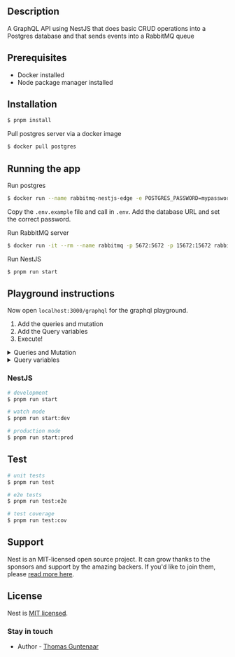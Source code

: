 ## Description


A GraphQL API using NestJS that does basic CRUD operations into a Postgres database and that sends events into a RabbitMQ queue

## Prerequisites

- Docker installed
- Node package manager installed

## Installation

```bash
$ pnpm install
```

Pull postgres server via a docker image
```bash
$ docker pull postgres
```

## Running the app

Run postgres
```bash
$ docker run --name rabbitmq-nestjs-edge -e POSTGRES_PASSWORD=mypassword -p 5432:5432 -d postgres
```

Copy the `.env.example` file and call in `.env`. Add the database URL and set the correct password.

Run RabbitMQ server

``` bash
$ docker run -it --rm --name rabbitmq -p 5672:5672 -p 15672:15672 rabbitmq:3.13-management
```

Run NestJS
```bash
$ pnpm run start
```


## Playground instructions

Now open `localhost:3000/graphql` for the graphql playground.

1. Add the queries and mutation
2. Add the Query variables
3. Execute!
<details>
<summary>
Queries and Mutation
</summary>

```graphql
mutation createEdge($createEdgeInput: CreateEdgeInput!) {
 	createEdge(createEdgeInput: $createEdgeInput) {
    node1_alias
    node2_alias
    id
    created_at
    updated_at
  }
}

query getEdges {
  getEdges {
    id
    node1_alias
    node2_alias
    created_at
    updated_at
    edge_peers
	}
}

query getEdge($getEdgeInput: GetEdgeInput!) {
  getEdge(getEdgeInput: $getEdgeInput) {
    id
    node1_alias
    node2_alias
    created_at
    updated_at
    edge_peers
	}
}


```
</details>


<details>
<summary>
Query variables
</summary>

```json
{
	"createEdgeInput":  {
     "node1_alias": "13",
     "node2_alias": "12"
  },
  "getEdgeInput": {
  	 "id": "e5751d1-1229-4303-9160-daafda770b4a"
  }
}
```
</details>

### NestJS

```bash
# development
$ pnpm run start

# watch mode
$ pnpm run start:dev

# production mode
$ pnpm run start:prod
```

## Test

```bash
# unit tests
$ pnpm run test

# e2e tests
$ pnpm run test:e2e

# test coverage
$ pnpm run test:cov
```

## Support

Nest is an MIT-licensed open source project. It can grow thanks to the sponsors and support by the amazing backers. If you'd like to join them, please [read more here](https://docs.nestjs.com/support).

## License

Nest is [MIT licensed](LICENSE).

### Stay in touch

- Author - [Thomas Guntenaar](https://thomasguntenaar.com)
